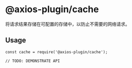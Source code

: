 # @axios-plugin/cache

将请求结果存储在可配置的存储中，以防止不需要的网络请求。

## Usage

```
const cache = require('@axios-plugin/cache');

// TODO: DEMONSTRATE API
```
